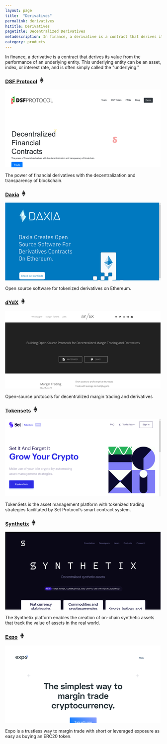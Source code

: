 ```yaml
---
layout: page
title:  "Derivatives"
permalink: derivatives
h1title: Derivatives
pagetitle: Decentralized Derivatives   
metadescription: In finance, a derivative is a contract that derives its value from the performance of an underlying entity. This underlying entity can be an asset, index, or interest rate, and is often simply called the underlying.
category: products
---
```

In finance, a derivative is a contract that derives its value from the performance of an underlying entity. This underlying entity can be an asset, index, or interest rate, and is often simply called the "underlying."

### [DSF Protocol](https://dsfprotocol.com/) ![](/images/ether.png "Built on Ethereum or related to Ethereum ecosystem")

![](/images/output_md/httpsdsfprotocolcom.png)

The power of financial derivatives with the decentralization and transparency of blockchain.

### [Daxia](https://www.daxia.us/) ![](/images/ether.png "Built on Ethereum or related to Ethereum ecosystem")

![](/images/output_md/httpswwwdaxiaus.png)

Open source software for tokenized derivatives on Ethereum.

### [dYdX](https://dydx.exchange/) ![](/images/ether.png "Built on Ethereum or related to Ethereum ecosystem")

![](/images/output_md/httpsdydxexchange.png)

Open-source protocols for decentralized margin trading and derivatives

### [Tokensets](https://www.tokensets.com) ![](/images/ether.png "Built on Ethereum or related to Ethereum ecosystem")

![](/images/output_md/httpswwwtokensetscom.png)

TokenSets is the asset management platform with tokenized trading strategies facilitated by Set Protocol’s smart contract system.

### [Synthetix](https://www.synthetix.io/) ![](/images/ether.png "Built on Ethereum or related to Ethereum ecosystem")

![](/images/output_md/httpswwwsynthetixio.png)

The Synthetix platform enables the creation of on-chain synthetic assets that track the value of assets in the real world.

### [Expo](https://www.expotrading.com/) ![](/images/ether.png "Built on Ethereum or related to Ethereum ecosystem")

![](/images/output_md/httpswwwexpotradingcom.png)

Expo is a trustless way to margin trade with short or leveraged exposure as easy as buying an ERC20 token.
